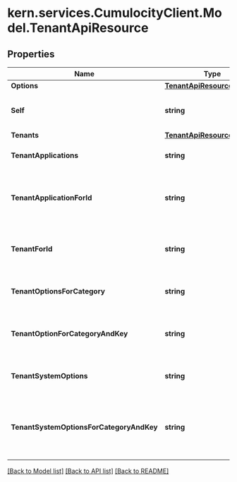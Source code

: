 
# kern.services.CumulocityClient.Model.TenantApiResource

## Properties

Name | Type | Description | Notes
------------ | ------------- | ------------- | -------------
**Options** | [**TenantApiResourceOptions**](TenantApiResourceOptions.md) |  | [optional] 
**Self** | **string** | A URL linking to this resource. | [optional] [readonly] 
**Tenants** | [**TenantApiResourceTenants**](TenantApiResourceTenants.md) |  | [optional] 
**TenantApplications** | **string** | Retrieves subscribed applications. | [optional] 
**TenantApplicationForId** | **string** | Represents an individual application reference that can be viewed. | [optional] 
**TenantForId** | **string** | Represents an individual tenant that can be viewed. | [optional] 
**TenantOptionsForCategory** | **string** | Represents a category of tenant options. | [optional] 
**TenantOptionForCategoryAndKey** | **string** | Retrieves a key of the category of tenant options. | [optional] 
**TenantSystemOptions** | **string** | Retrieves the tenant system options. | [optional] 
**TenantSystemOptionsForCategoryAndKey** | **string** | Retrieves the tenant system options based on category and key. | [optional] 

[[Back to Model list]](../README.md#documentation-for-models)
[[Back to API list]](../README.md#documentation-for-api-endpoints)
[[Back to README]](../README.md)

